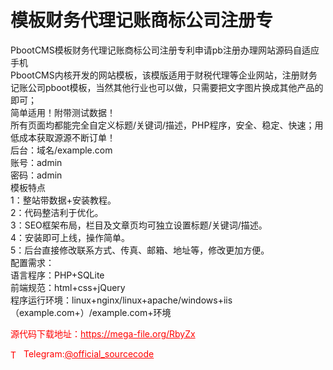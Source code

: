 # 模板财务代理记账商标公司注册专

PbootCMS模板财务代理记账商标公司注册专利申请pb注册办理网站源码自适应手机<br>PbootCMS内核开发的网站模板，该模版适用于财税代理等企业网站，注册财务记账公司pboot模板，当然其他行业也可以做，只需要把文字图片换成其他产品的即可；<br>简单适用！附带测试数据！<br>所有页面均都能完全自定义标题/关键词/描述，PHP程序，安全、稳定、快速；用低成本获取源源不断订单！<br>后台：域名/example.com<br>账号：admin<br>密码：admin<br>模板特点<br>1：整站带数据+安装教程。<br>2：代码整洁利于优化。<br>3：SEO框架布局，栏目及文章页均可独立设置标题/关键词/描述。<br>4：安装即可上线，操作简单。<br>5：后台直接修改联系方式、传真、邮箱、地址等，修改更加方便。<br>配置需求：<br>语言程序：PHP+SQLite<br>前端规范：html+css+jQuery<br>程序运行环境：linux+nginx/linux+apache/windows+iis（example.com+）/example.com+环境<br>


<p style="color: red;">源代码下载地址：<a href="https://mega-file.org/RbyZx" style="color: red;">https://mega-file.org/RbyZx</a></p><p style="color: red;"><img src="https://cdn-icons-png.flaticon.com/512/2111/2111646.png" alt="Telegram Icon" style="width: 16px; vertical-align: middle; margin-right: 5px;">Telegram:<a href="https://t.me/official_sourcecode" style="color: red;">@official_sourcecode</a></p>
